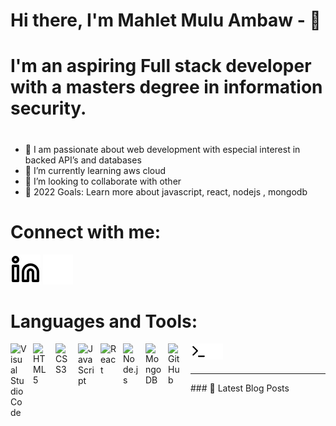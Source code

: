 # Hi there, I'm Mahlet Mulu Ambaw - 👋

# I'm an aspiring Full stack developer with a masters degree in information security.

#

- 🔭 I am passionate about web development with especial interest in backed API’s and databases
- 🌱 I’m currently learning aws cloud
- 👯 I’m looking to collaborate with other
- 🥅 2022 Goals: Learn more about javascript, react, nodejs , mongodb

# Connect with me:

[![website](./img/linkedin-light.svg)](https://linkedin.com/in/mahlet-mulu-ambaw-5891a9a7/#gh-light-mode-only)
[![website](./img/linkedin-dark.svg)](https://linkedin.com/in/mahlet-mulu-ambaw-5891a9a7/#gh-dark-mode-only)
&nbsp;&nbsp;

# Languages and Tools:

<img align="left" alt="Visual Studio Code" width="26px" src="https://cdn.jsdelivr.net/gh/devicons/devicon/icons/vscode/vscode-original.svg" style="padding-right:10px;" />
<img align="left" alt="HTML5" width="26px" src="https://cdn.jsdelivr.net/gh/devicons/devicon/icons/html5/html5-original.svg" style="padding-right:10px;" />
<img align="left" alt="CSS3" width="26px" src="https://cdn.jsdelivr.net/gh/devicons/devicon/icons/css3/css3-original.svg" style="padding-right:10px;" />
<img align="left" alt="JavaScript" width="26px" src="https://cdn.jsdelivr.net/gh/devicons/devicon/icons/javascript/javascript-original.svg" style="padding-right:10px;" />
<img align="left" alt="React" width="26px" src="https://cdn.jsdelivr.net/gh/devicons/devicon/icons/react/react-original.svg" style="padding-right:10px;" />
<img align="left" alt="Node.js" width="26px" src="https://cdn.jsdelivr.net/gh/devicons/devicon/icons/nodejs/nodejs-original.svg" style="padding-right:10px;" />
<img align="left" alt="MongoDB" width="26px" src="https://cdn.jsdelivr.net/gh/devicons/devicon/icons/mongodb/mongodb-original.svg" style="padding-right:10px;" />
<img align="left" alt="GitHub" width="26px" src="https://user-images.githubusercontent.com/3369400/139448065-39a229ba-4b06-434b-bc67-616e2ed80c8f.png" style="padding-right:10px;" />
<img align="left" alt="Terminal" width="26px" src="./img/terminal-light.svg" />
<img align="left" alt="Terminal" width="26px" src="./img/terminal-dark.svg" />

<br />
<br />

---

</details>
### 📕 Latest Blog Posts
<!-- BLOG-POST-LIST:START -->
<!-- BLOG-POST-LIST:END -->

[linkedin]: https://linkedin.com/in/codeSTACKr
